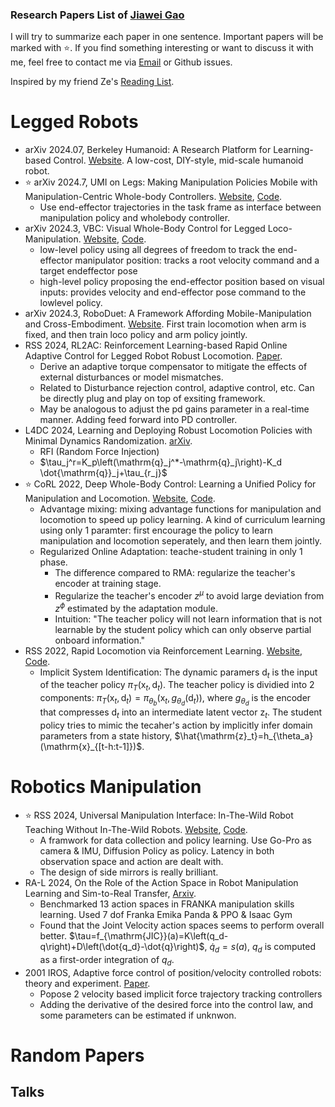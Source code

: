 

### Research Papers List of [Jiawei Gao](https://winston-gu.github.io/)

I will try to summarize each paper in one sentence. Important papers will be marked with :star:. If you find something interesting or want to discuss it with me, feel free to contact me via [Email](mailto:winstongu20@gmail.com) or Github issues. 

Inspired by my friend Ze's [Reading List](https://github.com/YanjieZe/Paper-List).


# Legged Robots

- arXiv 2024.07, Berkeley Humanoid: A Research Platform for Learning-based Control. [Website](https://berkeley-humanoid.com/). A low-cost, DIY-style, mid-scale humanoid robot.
- :star: arXiv 2024.7, UMI on Legs: Making Manipulation Policies Mobile with Manipulation-Centric Whole-body Controllers. [Website](https://umi-on-legs.github.io/), [Code](https://umi-on-legs.github.io/).
    - Use end-effector trajectories in the task frame as interface between manipulation policy and wholebody controller.
- arXiv 2024.3, VBC: Visual Whole-Body Control for Legged Loco-Manipulation. [Website](https://wholebody-b1.github.io/), [Code](https://github.com/Ericonaldo/visual_wholebody).
    - low-level policy using all degrees of freedom to track the end-effector manipulator position: tracks a root velocity command and a target endeffector pose
    - high-level policy proposing the end-effector position based on visual inputs: provides velocity and end-effector pose command to the lowlevel policy.
- arXiv 2024.3, RoboDuet: A Framework Affording Mobile-Manipulation and Cross-Embodiment. [Website](https://locomanip-duet.github.io/). First train locomotion when arm is fixed, and then train loco policy and arm policy jointly.
- RSS 2024, RL2AC: Reinforcement Learning-based Rapid Online Adaptive Control for Legged Robot Robust Locomotion. [Paper](https://enriquecoronadozu.github.io/rssproceedings2024/rss20/p060.pdf).
    - Derive an adaptive torque compensator to mitigate the effects of external disturbances or model mismatches. 
    - Related to Disturbance rejection control, adaptive control, etc. Can be directly plug and play on top of exsiting framework.
    - May be analogous to adjust the pd gains parameter in a real-time manner. Adding feed forward into PD controller.
- L4DC 2024, Learning and Deploying Robust Locomotion Policies with Minimal Dynamics Randomization. [arXiv](https://arxiv.org/abs/2209.12878). 
    - RFI (Random Force Injection)
    - $\tau_j^r=K_p\left(\mathrm{q}_j^*-\mathrm{q}_j\right)-K_d \dot{\mathrm{q}}_j+\tau_{r_j}$
- :star: CoRL 2022, Deep Whole-Body Control: Learning a Unified Policy for Manipulation and Locomotion. [Website](https://manipulation-locomotion.github.io/), [Code](https://github.com/MarkFzp/Deep-Whole-Body-Control).
    - Advantage mixing: mixing advantage functions for manipulation and locomotion to speed up policy learning. A kind of curriculum learning using only 1 paramter: first encourage the policy to learn manipulation and locomotion seperately, and then learn them jointly.
    - Regularized Online Adaptation: teache-student training in only 1 phase. 
        - The difference compared to RMA: regularize the teacher's encoder at training stage.
        - Regularize the teacher's encoder $z^{\mu}$ to avoid large deviation from $z^{\phi}$ estimated by the adaptation module.
        - Intuition: "The teacher policy will not learn information that is not learnable by the student policy which can only observe partial onboard information."
- RSS 2022, Rapid Locomotion via Reinforcement Learning. [Website](https://agility.csail.mit.edu/), [Code](https://github.com/Improbable-AI/rapid-locomotion-rl).
    - Implicit System Identification: The dynamic paramers $\mathrm{d}_t$ is the input of the teacher policy $\pi_{T}(\mathrm{x}_t, \mathrm{d}_t)$. The teacher policy is dividied into 2 components: $\pi_{T}(\mathrm{x}_t, \mathrm{d}_t)=\pi_{\theta_b}(\mathrm{x}_t, g_{\theta_d}(\mathrm{d}_t))$, where $g_{\theta_d}$ is the encoder that compresses $\mathrm{d}_t$ into an intermediate latent vector $\mathrm{z}_t$. The student policy tries to mimic the tecaher's action by implicitly infer domain parameters from a state history, $\hat{\mathrm{z}_t}=h_{\theta_a}(\mathrm{x}_{[t-h:t-1]})$.



# Robotics Manipulation
- :star: RSS 2024, Universal Manipulation Interface: In-The-Wild Robot Teaching Without In-The-Wild Robots. [Website](https://umi-gripper.github.io/), [Code](https://github.com/real-stanford/universal_manipulation_interface).
    - A framwork for data collection and policy learning. Use Go-Pro as camera & IMU, Diffusion Policy as policy. Latency in both observation space and action are dealt with.
    - The design of side mirrors is really brilliant.
- RA-L 2024, On the Role of the Action Space in Robot Manipulation Learning and Sim-to-Real Transfer, [Arxiv](https://arxiv.org/abs/2312.03673). 
    - Benchmarked 13 action spaces in FRANKA manipulation skills learning. Used 7 dof Franka Emika Panda & PPO & Isaac Gym
    - Found that the Joint Velocity action spaces seems to perform overall better. $\tau=f_{\mathrm{JIC}}(a)=K\left(q_d-q\right)+D\left(\dot{q_d}-\dot{q}\right)$, $\dot{q}_d=s(a)$, $q_d$ is computed as a first-order integration of $q_d$.
- 2001 IROS, Adaptive force control of position/velocity controlled robots: theory and experiment. [Paper](https://ieeexplore.ieee.org/document/976374).
    - Popose 2 velocity based implicit force trajectory tracking controllers
    - Adding the derivative of the desired force into the control law, and some parameters can be estimated if unknwon.


# Random Papers

## Talks